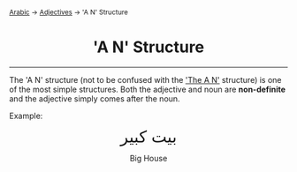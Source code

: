 <span style="font-size:12px;">[Arabic](01_Arabic.md) -> [Adjectives](Adjectives.md) -> 'A N' Structure</span>

<h1 style="text-align:center">'A N' Structure</h1>
<hr>

The 'A N' structure (not to be confused with the ['The A N'](#the_adj_noun_structure) structure) is one of the most simple structures. Both the adjective and noun are **non-definite** and the adjective simply comes after the noun.

Example:
<p style="line-height: 1px; text-align:center; font-size:2.1em;">بيت كبير</p>
<p style="text-align:center;">Big House</p>
